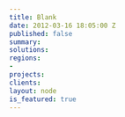 ```yaml
---
title: Blank
date: 2012-03-16 18:05:00 Z
published: false
summary: 
solutions: 
regions:
- 
projects: 
clients: 
layout: node
is_featured: true
---
```


